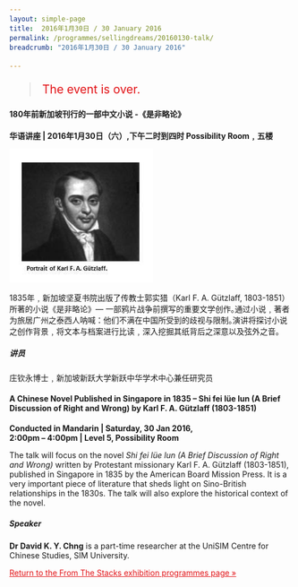```yaml
---
layout: simple-page
title:  2016年1月30日 / 30 January 2016
permalink: /programmes/sellingdreams/20160130-talk/
breadcrumb: "2016年1月30日 / 30 January 2016"

---
```


<blockquote style="color: #E21216; font-size: 150%;">The event is over.</blockquote>

<h4>180年前新加坡刊行的一部中文小说 -《是非略论》</h4>

__华语讲座 &#124; 2016年1月30日（六）,下午二时到四时 Possibility Room﹐五楼__

![A portrait of Karl F. A. Gützlaff](/images/event-images/from-the-stacks-onsite/FTS02.jpg)

1835年﹐新加坡坚夏书院出版了传教士郭实猎（Karl F. A. Gützlaff, 1803-1851）所著的小说《是非略论》— 一部鸦片战争前撰写的重要文学创作｡通过小说﹐著者为旅居广州之泰西人呐喊：他们不满在中国所受到的歧视与限制｡演讲将探讨小说之创作背景﹐将文本与档案进行比读﹐深入挖掘其纸背后之深意以及弦外之音｡

##### 讲员
庄钦永博士﹐新加坡新跃大学新跃中华学术中心兼任研究员

<h4>A Chinese Novel Published in Singapore in 1835 – Shi fei lüe lun (A Brief Discussion of Right and Wrong) by Karl F. A. Gützlaff (1803-1851)</h4>

__Conducted in Mandarin &#124; Saturday, 30 Jan 2016,__<br>
__2:00pm – 4:00pm &#124; Level 5, Possibility Room__

The talk will focus on the novel _Shi fei lüe lun (A Brief Discussion of Right and Wrong)_ written by Protestant missionary Karl F. A. Gützlaff (1803-1851), published in Singapore in 1835 by the American Board Mission Press. It is a very important piece of literature that sheds light on Sino-British relationships in the 1830s. The talk will also explore the historical context of the novel.

##### Speaker
__Dr David K. Y. Chng__ is a part-time researcher at the UniSIM Centre for Chinese Studies, SIM University.

<a href="/exhibitions/past-exhibitions/fromthestacks/programmes/" style="color:#E21216;">Return to the From The Stacks exhibition programmes page &#187;</a>